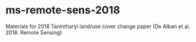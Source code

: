 # ms-remote-sens-2018
Materials for 2018 Tanintharyi land/use cover change paper (De Alban et al. 2018. Remote Sensing)
